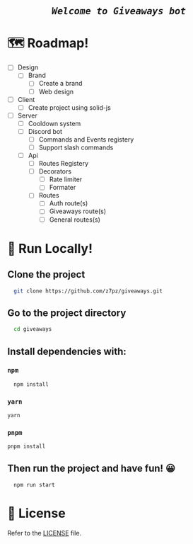 <h2 align="center">
    <pre><i>Welcome to Giveaways bot</i></pre>
</h2>

# 🗺 <b>Roadmap!</b>

- [ ] Design 
  - [ ] Brand
    - [ ] Create a brand
    - [ ] Web design
- [ ] Client
  - [ ] Create project using solid-js
- [ ] Server
  - [ ] Cooldown system
  - [ ] Discord bot
    - [ ] Commands and Events registery  
    - [ ] Support slash commands
  - [ ] Api
    - [ ] Routes Registery 
    - [ ] Decorators
      - [ ] Rate limiter
      - [ ] Formater
    - [ ] Routes
      - [ ] Auth route(s)
      - [ ] Giveaways route(s) 
      - [ ] General routes(s) 

# 🚀 <b>Run Locally!</b>

## Clone the project

```bash
  git clone https://github.com/z7pz/giveaways.git
```

## Go to the project directory

```bash
  cd giveaways
```

## Install dependencies with:

### `npm`

```bash
  npm install
```

### `yarn`

```bash
yarn
```

### `pnpm`

```bash
pnpm install
```

## Then run the project and have fun! 😀

```bash
  npm run start
```


# 📝 License

Refer to the [LICENSE](LICENSE) file.
